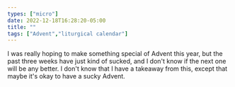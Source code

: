 ```yaml
---
types: ["micro"]
date: 2022-12-18T16:28:20-05:00
title: ""
tags: ["Advent","liturgical calendar"]
---
```

I was really hoping to make something special of Advent this year, but the past three weeks have just kind of sucked, and I don't know if the next one will be any better. I don't know that I have a takeaway from this, except that maybe it's okay to have a sucky Advent.
